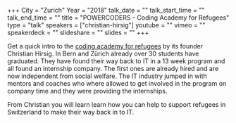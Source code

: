 +++
City = "Zurich"
Year = "2018"
talk_date = ""
talk_start_time = ""
talk_end_time = ""
title = "POWERCODERS - Coding Academy for Refugees"
type = "talk"
speakers = ["christian-hirsig"]
youtube = ""
vimeo = ""
speakerdeck = ""
slideshare = ""
slides = ""
+++

Get a quick intro to the [coding academy for refugees](https://powercoders.org/) by its
founder Christian Hirsig. In Bern and Zürich already over 30 students have graduated. They
have found their way back to IT in a 13 week program and all found an internship company.
The first ones are already hired and are now independent from social welfare. The IT
industry jumped in with mentors and coaches who where allowed to get involved in the
program on company time and they were providing the internships.

From Christian you will learn learn how you can help to support refugees in Switzerland to
make their way back in to IT.
